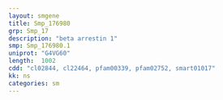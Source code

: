 ```yaml
---
layout: smgene
title: Smp_176980
grp: Smp_17
description: "beta arrestin 1"
smp: Smp_176980.1
uniprot: "G4VG60"
length:  1002
cdd: "cl02844, cl22464, pfam00339, pfam02752, smart01017"
kk: ns
categories: sm
---
```

